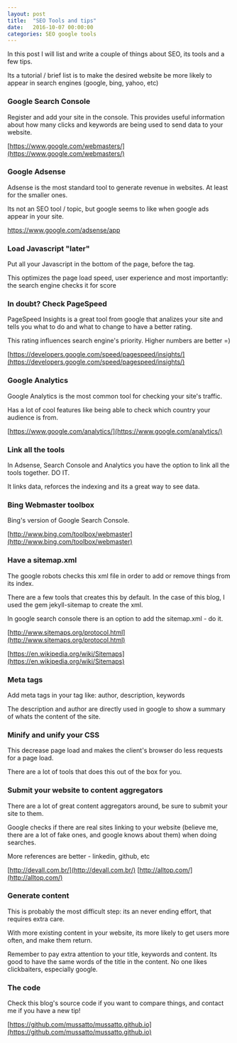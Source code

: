 ```yaml
---
layout: post
title:  "SEO Tools and tips"
date:   2016-10-07 00:00:00
categories: SEO google tools
---
```


In this post I will list and write a couple of things about SEO, its tools and a few tips.

Its a tutorial / brief list is to make the desired website be more likely to appear in search engines (google, bing, yahoo, etc)

### Google Search Console

Register and add your site in the console. This provides useful information about how many clicks and keywords are being used to send data to your website.

[https://www.google.com/webmasters/](https://www.google.com/webmasters/)

### Google Adsense

Adsense is the most standard tool to generate revenue in websites. At least for the smaller ones.

Its not an SEO tool / topic, but google seems to like when google ads appear in your site.

https://www.google.com/adsense/app

### Load Javascript "later"

Put all your Javascript in the bottom of the page, before the </body> tag.

This optimizes the page load speed, user experience and most importantly: the search engine checks it for score

### In doubt? Check PageSpeed

PageSpeed Insights is a great tool from google that analizes your site and tells you what to do and what to change to have a better rating.

This rating influences search engine's priority. Higher numbers are better =)

[https://developers.google.com/speed/pagespeed/insights/](https://developers.google.com/speed/pagespeed/insights/)

### Google Analytics

Google Analytics is the most common tool for checking your site's traffic.

Has a lot of cool features like being able to check which country your audience is from.

[https://www.google.com/analytics/](https://www.google.com/analytics/)

### Link all the tools

In Adsense, Search Console and Analytics you have the option to link all the tools together. DO IT.

It links data, reforces the indexing and its a great way to see data.

### Bing Webmaster toolbox

Bing's version of Google Search Console.

[http://www.bing.com/toolbox/webmaster](http://www.bing.com/toolbox/webmaster)

### Have a sitemap.xml

The google robots checks this xml file in order to add or remove things from its index.

There are a few tools that creates this by default. In the case of this blog, I used the gem jekyll-sitemap to create the xml.

In google search console there is an option to add the sitemap.xml - do it.

[http://www.sitemaps.org/protocol.html](http://www.sitemaps.org/protocol.html)

[https://en.wikipedia.org/wiki/Sitemaps](https://en.wikipedia.org/wiki/Sitemaps)

### Meta tags

Add meta tags in your <head> tag like: author, description, keywords

The description and author are directly used in google to show a summary of whats the content of the site.

### Minify and unify your CSS

This decrease page load and makes the client's browser do less requests for a page load.

There are a lot of tools that does this out of the box for you.

### Submit your website to content aggregators

There are a lot of great content aggregators around, be sure to submit your site to them.

Google checks if there are real sites linking to your website (believe me, there are a lot of fake ones, and google knows about them) when doing searches.

More references are better - linkedin, github, etc

[http://devall.com.br/](http://devall.com.br/)
[http://alltop.com/](http://alltop.com/)

### Generate content

This is probably the most difficult step: its an never ending effort, that requires extra care.

With more existing content in your website, its more likely to get users more often, and make them return.

Remember to pay extra attention to your title, keywords and content. Its good to have the same words of the title in the content. No one likes clickbaiters, especially google.

### The code

Check this blog's source code if you want to compare things, and contact me if you have a new tip!

[https://github.com/mussatto/mussatto.github.io](https://github.com/mussatto/mussatto.github.io)
